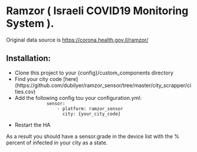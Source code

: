 <h1>Ramzor ( Israeli COVID19 Monitoring System ).</h1>

Original data source is https://corona.health.gov.il/ramzor/

<h2>Installation:</h2>

<ul>
    <li>Clone this project to your {config}/custom_components directory</li>
    <li>Find your city code [here](https://github.com/dubilyer/ramzor_sensor/tree/master/city_scrapper/cities.csv)</li>
    <li>Add the following config tou your configuration.yml:
        <code>
            sensor:
                - platform: ramzor_sensor
                  city: {your_city_code}
        </code>
    </li>
    <li>Restart the HA</li>
</ul>

As a result you should have a sensor.grade in the device list with the % percent of infected in your city as a state.